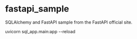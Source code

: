 # fastapi_sample
SQLAlchemy and FastAPI sample from the FastAPI official site.

uvicorn sql_app.main:app --reload
